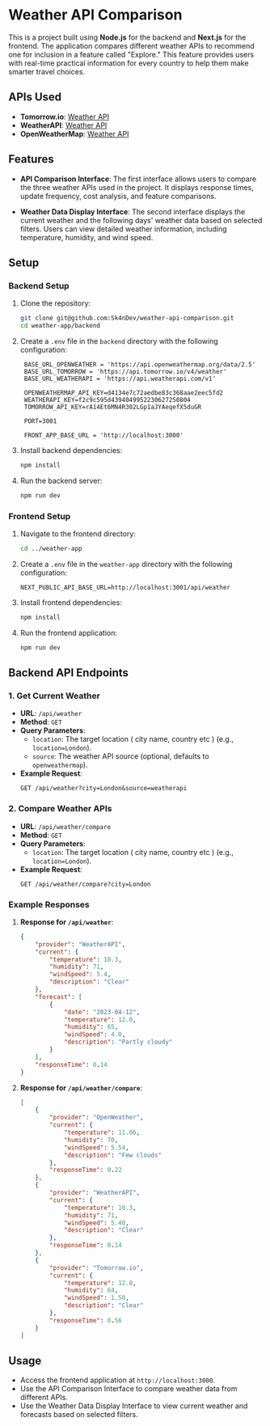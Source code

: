 # Weather API Comparison

This is a project built using **Node.js** for the backend and **Next.js** for the frontend. The application compares different weather APIs to recommend one for inclusion in a feature called "Explore." This feature provides users with real-time practical information for every country to help them make smarter travel choices.

## APIs Used

- **Tomorrow.io**: [Weather API](https://www.tomorrow.io/weather-api/)
- **WeatherAPI**: [Weather API](https://www.weatherapi.com/)
- **OpenWeatherMap**: [Weather API](https://openweathermap.org/api)

## Features

- **API Comparison Interface**: The first interface allows users to compare the three weather APIs used in the project. It displays response times, update frequency, cost analysis, and feature comparisons.
  
- **Weather Data Display Interface**: The second interface displays the current weather and the following days' weather data based on selected filters. Users can view detailed weather information, including temperature, humidity, and wind speed.

## Setup

### Backend Setup

1. Clone the repository:
   ```bash
   git clone git@github.com:Sk4nDev/weather-api-comparison.git
   cd weather-app/backend
   ```

2. Create a `.env` file in the `backend` directory with the following configuration:
   ```env
    BASE_URL_OPENWEATHER = 'https://api.openweathermap.org/data/2.5'
    BASE_URL_TOMORROW = 'https://api.tomorrow.io/v4/weather'
    BASE_URL_WEATHERAPI = 'https://api.weatherapi.com/v1'

    OPENWEATHERMAP_API_KEY=d4134e7c72aedbe83c368aae2eec5fd2
    WEATHERAPI_KEY=f2c9c595d4394049952230627250804
    TOMORROW_API_KEY=rA14Et6MN4R302LGp1aJYAeqefX5duGR

    PORT=3001

    FRONT_APP_BASE_URL = 'http://localhost:3000'
   ```

3. Install backend dependencies:
   ```bash
   npm install
   ```

4. Run the backend server:
   ```bash
   npm run dev
   ```

### Frontend Setup

1. Navigate to the frontend directory:
   ```bash
   cd ../weather-app
   ```

2. Create a `.env` file in the `weather-app` directory with the following configuration:
   ```env
   NEXT_PUBLIC_API_BASE_URL=http://localhost:3001/api/weather
   ```

3. Install frontend dependencies:
   ```bash
   npm install
   ```

4. Run the frontend application:
   ```bash
   npm run dev
   ```

## Backend API Endpoints

### 1. Get Current Weather
- **URL**: `/api/weather`
- **Method**: `GET`
- **Query Parameters**:
  - `location`: The target location ( city name, country etc ) (e.g., `location=London`).
  - `source`: The weather API source (optional, defaults to `openweathermap`).
- **Example Request**:
  ```
  GET /api/weather?city=London&source=weatherapi
  ```

### 2. Compare Weather APIs
- **URL**: `/api/weather/compare`
- **Method**: `GET`
- **Query Parameters**:
  - `location`: The target location ( city name, country etc ) (e.g., `location=London`).
- **Example Request**:
  ```
  GET /api/weather/compare?city=London
  ```

### Example Responses

1. **Response for `/api/weather`**:
   ```json
   {
       "provider": "WeatherAPI",
       "current": {
           "temperature": 10.3,
           "humidity": 71,
           "windSpeed": 5.4,
           "description": "Clear"
       },
       "forecast": [
           {
               "date": "2023-04-12",
               "temperature": 12.0,
               "humidity": 65,
               "windSpeed": 4.0,
               "description": "Partly cloudy"
           }
       ],
       "responseTime": 0.14
   }
   ```

2. **Response for `/api/weather/compare`**:
   ```json
   [
       {
           "provider": "OpenWeather",
           "current": {
               "temperature": 11.06,
               "humidity": 70,
               "windSpeed": 5.54,
               "description": "Few clouds"
           },
           "responseTime": 0.22
       },
       {
           "provider": "WeatherAPI",
           "current": {
               "temperature": 10.3,
               "humidity": 71,
               "windSpeed": 5.40,
               "description": "Clear"
           },
           "responseTime": 0.14
       },
       {
           "provider": "Tomorrow.io",
           "current": {
               "temperature": 12.8,
               "humidity": 64,
               "windSpeed": 1.50,
               "description": "Clear"
           },
           "responseTime": 0.56
       }
   ]
   ```

## Usage

- Access the frontend application at `http://localhost:3000`.
- Use the API Comparison Interface to compare weather data from different APIs.
- Use the Weather Data Display Interface to view current weather and forecasts based on selected filters.
